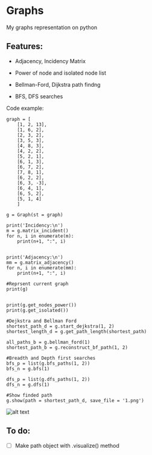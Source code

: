 # Graphs
My graphs representation on python

## Features:
- Adjacency, Incidency Matrix

- Power of node and isolated node list

- Bellman-Ford, Dijkstra path findng

- BFS, DFS searches

Code example:
```
graph = [
    [1, 2, 13],
    [1, 6, 2],
    [2, 3, 2],
    [3, 5, 3],
    [4, 8, 3],
    [4, 2, 2],
    [5, 2, 1],
    [6, 1, 3],
    [6, 7, 2],
    [7, 8, 1],
    [6, 2, 2],
    [6, 3, -3],
    [6, 4, 1],
    [6, 5, 2],
    [5, 1, 4]
    ]

g = Graph(st = graph)

print('Incidency:\n')
m = g.matrix_incident()
for n, i in enumerate(m):
    print(n+1, ":", i)


print('Adjacency:\n')
mm = g.matrix_adjacency()
for n, i in enumerate(mm):
    print(n+1, ":", i)

#Reprsent current graph
print(g)


print(g.get_nodes_power())
print(g.get_isolated())

#Dejkstra and Bellman Ford
shortest_path_d = g.start_dejkstra(1, 2)
shortest_length_d = g.get_path_length(shortest_path)

all_paths_b = g.bellman_ford(1)
shortest_path_b = g.reconstruct_bf_path(1, 2)

#Breadth and Depth first searches
bfs_p = list(g.bfs_paths(1, 2))
bfs_n = g.bfs(1)

dfs_p = list(g.dfs_paths(1, 2))
dfs_n = g.dfs(1)

#Show finded path
g.show(path = shortest_path_d, save_file = '1.png')
```
![alt text](https://picua.org/images/2019/03/09/e05e7603b25e7a7c39423b7389a91b25.png)

## To do:
- [ ] Make path object with .visualize() method

